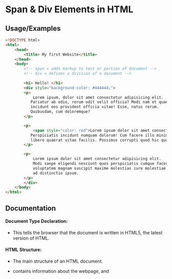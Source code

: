
# Span & Div Elements in HTML


## Usage/Examples

```html
<!DOCTYPE html>
<html>
    <head>
        <title> My first Website</title>
    </head>
    <body>
        <!-- span = adds markup to text or portion of document -->
        <!-- div = defines a division of a document --> 
        
        <h1> Hello! </h1>
        <div style="background-color: #444444;">
        <p>
            Lorem ipsum, dolor sit amet consectetur adipisicing elit. 
           Pariatur ab odio, rerum odit velit officia? Modi nam et quaerat, 
           incidunt eos provident officia vitae! Esse, natus rerum. 
           Quibusdam, cum doloremque?
        </p>

        <p>
            <span style="color: red">Lorem ipsum dolor sit amet consectetur adipisicing elit. 
           Perspiciatis incidunt numquam dolorum! Cum facere illo minima odit aliquam, 
           libero quaerat vitae facilis. Possimus corrupti quod hic quaerat enim tenetur voluptas.
        </p>

        <p>
            Lorem ipsum dolor sit amet consectetur adipisicing elit. 
            Modi saepe eligendi nesciunt quos perspiciatis cumque facere voluptate, 
            voluptatem magnam suscipit maxime molestias iure molestiae et repellendus iste, 
            ad distinctio ipsum.
        </p>
        </div>
    </body>
</html>

```


## Documentation

#### Document Type Declaration:

* This tells the browser that the document is written in HTML5, the latest version of HTML.

#### HTML Structure:

* The main structure of an HTML document.

* <head> contains information about the webpage, and <title> sets the title displayed in the browser tab.

* <body> is where the content of the webpage goes.

#### Headings:

* A big heading saying "Hello!" at the top of your webpage. It's like a friendly welcome sign.

#### Magic Box:

* A special box with a dark background (#444444). It's like a magical area on your webpage where you can do special things.

#### Paragraphs:

* Regular paragraphs telling a story inside the magic box. Each <p> is like a different part of the story.

#### Special Words:

* Inside the second paragraph, there's a special word in bright red. It's like a secret code that stands out from the rest of the text.

In simple terms, it's like creating your own magical webpage where you can say hello, tell stories, and even have special words that pop out! 

